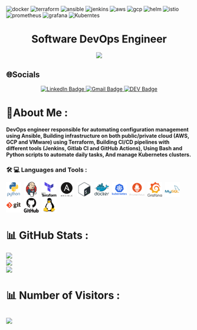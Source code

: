 

![docker](https://img.shields.io/badge/Docker-Container-blue)
![terraform](https://img.shields.io/badge/Terraform-Infrastructure-darkblue)
![ansible](https://img.shields.io/badge/Ansible-Configuration-lightblack)
![jenkins](https://img.shields.io/badge/Jenkins-Automation-white)
![aws](https://img.shields.io/badge/AWS-CloudProvider-yellow)
![gcp](https://img.shields.io/badge/GCP-CloudProvider-white)
![helm](https://img.shields.io/badge/Helm-Charts-blue)
![istio](https://img.shields.io/badge/Istio-ServiceMesh-darkblue)
![prometheus](https://img.shields.io/badge/Prometheus-Monitor-lightblack)
![grafana](https://img.shields.io/badge/Grafana-Analytics&Monitoring-white)
![Kuberntes](https://img.shields.io/badge/kubernetes-Orchesterator-blue)


<div id="header" align="center"> <h1> Software DevOps Engineer </h1></div>
<div id="header" align="center">
  <img src="https://media.giphy.com/media/5eLDrEaRGHegx2FeF2/giphy.gif" width="200"/>
</div>

## 🌐Socials
<div id="badges" align="center">
  <a href="https://www.linkedin.com/in/mohamed-sambo"  target="_blank" alt="LinkedIn">
    <img src="https://img.shields.io/badge/LinkedIn-blue?style=for-the-badge&logo=linkedin&logoColor=white" alt="LinkedIn Badge"/>
  </a>
   <a href="https://www.mohamedsamboiti@gmail.com"  target="_blank" alt="Gmail">
    <img src="https://img.shields.io/badge/Gmail-red?style=for-the-badge&logo=gmail&logoColor=white" alt="Gmail Badge"/>
  </a>
  <a href="https://dev.to/sambo2021" target="_blank" alt="DEV">
    <img src="https://img.shields.io/badge/Dev-black?style=for-the-badge&logo=dev&logoColor=black" alt="DEV Badge"/>
  </a>
</div>


# 💫About Me :
<div >
  <h4>
DevOps engineer responsible for automating configuration management using Ansible, Building infrastructure on both public/private cloud (AWS, GCP and VMware) using Terraform, Building CI/CD pipelines with different tools (Jenkins, Gitlab CI and GitHub Actions), Using Bash and Python scripts to automate daily tasks, And manage Kubernetes clusters.
  </h4>
  </div>
     
     
### :hammer_and_wrench: 💻 Languages and Tools :
<div >
 <img src="https://github.com/devicons/devicon/blob/master/icons/python/python-original-wordmark.svg" title="Python" alt="Python" width="40" height="40"/>&nbsp;
 <img src="https://github.com/devicons/devicon/blob/master/icons/jenkins/jenkins-original.svg" title="Jenkins" alt="Jenkins" width="40" height="40"/>&nbsp;
 <img src="https://github.com/devicons/devicon/blob/master/icons/terraform/terraform-original-wordmark.svg" title="Terraform" alt="Terraform" width="40" height="40"/>&nbsp;
 <img src="https://github.com/devicons/devicon/blob/master/icons/ansible/ansible-original-wordmark.svg" title="Ansible" alt="Ansible" width="40" height="40"/>&nbsp;
 <img src="https://github.com/devicons/devicon/blob/master/icons/bash/bash-original.svg" title="Bash" alt="Bash" width="40" height="40"/>&nbsp;
 <img src="https://github.com/devicons/devicon/blob/master/icons/docker/docker-original-wordmark.svg" title="Docker" alt="docker" width="40" height="40"/>&nbsp;
 <img src="https://github.com/devicons/devicon/blob/master/icons/kubernetes/kubernetes-plain-wordmark.svg" title="kubernetes" alt="kubernetes" width="40" height="40"/>&nbsp;
 <img src="https://github.com/devicons/devicon/blob/master/icons/prometheus/prometheus-original-wordmark.svg" title="Prometheus" alt="prometheus" width="40" height="40"/>&nbsp;
 <img src="https://github.com/devicons/devicon/blob/master/icons/grafana/grafana-original-wordmark.svg" title="Grafana" alt="grafana" width="40" height="40"/>&nbsp;
 <img src="https://github.com/devicons/devicon/blob/master/icons/mysql/mysql-original-wordmark.svg" title=Mysql" alt="mysql" width="40" height="40"/>&nbsp;
 <img src="https://github.com/devicons/devicon/blob/master/icons/git/git-original-wordmark.svg" title="git" alt="git" width="40" height="40"/>&nbsp;
 <img src="https://github.com/devicons/devicon/blob/master/icons/github/github-original-wordmark.svg" title="github" alt="github" width="40" height="40"/>&nbsp;
 <img src="https://github.com/devicons/devicon/blob/master/icons/linux/linux-original.svg" title="linux" alt="linux" width="40" height="40"/>&nbsp;                    
</div>

# 📊 GitHub Stats :
![](https://github-readme-stats.vercel.app/api?username=sambo2021&theme=gruvbox&hide_border=false&include_all_commits=false&count_private=false)<br/>
![](https://github-readme-streak-stats.herokuapp.com/?user=sambo2021&theme=gruvbox&hide_border=false)<br/>
![](https://github-readme-stats.vercel.app/api/top-langs/?username=sambo2021&theme=gruvbox&hide_border=false&include_all_commits=false&count_private=false&layout=compact)

# 📊 Number of Visitors :
<div>
  <h2>
    <img src="https://profile-counter.glitch.me/sambo2021/count.svg"/>
  </h2>
</div>















